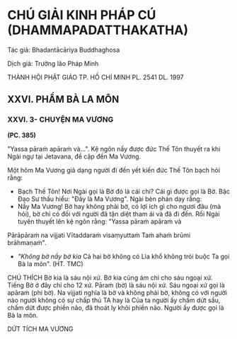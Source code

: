 # CHÚ GIẢI KINH PHÁP CÚ (DHAMMAPADATTHAKATHA)

Tác giả: Bhadantācāriya Buddhaghosa

Dịch giả: Trưởng lão Pháp Minh

THÀNH HỘI PHẬT GIÁO TP. HỒ CHÍ MINH
PL. 2541 DL. 1997

## XXVI. PHẨM BÀ LA MÔN

### XXVI. 3- CHUYỆN MA VƯƠNG

**(PC. 385)**

"Yassa pāraṁ apāraṁ và...". Kệ ngôn nầy được đức Thế Tôn thuyết ra khi Ngài ngự tại
Jetavana, đề cập đến Ma Vương.

Một hôm Ma Vương giả dạng người đi đến yết kiến đức Thế Tôn bạch hỏi rằng:

- Bạch Thế Tôn! Nơi Ngài gọi là Bờ đó là cái chi? Cái gì được gọi là Bờ.
  Bậc Đạo Sư thấu hiểu: "Đây là Ma Vương". Ngài bèn phán dạy rằng:
- Nầy Ma Vương! Bờ hay không phải bờ, có lợi ích gì cho ngươi đâu (mà hỏi), bờ chỉ có đối với người đã tận diệt tham ái và đã đi đến. Rồi Ngài tuyên thuyết lên kệ ngôn rằng: "Yassa pāraṁ apāraṁ và

Pārāpāraṁ na vijjati
Vītaddaraṁ visaṃyuttaṁ
Taṁ ahaṁ brūmi brāhmaṇaṁ".

- _"Không bờ nầy bờ kia_
  Cả hai bờ không có
  Lìa khổ không trói buộc
  Ta gọi Bà la môn". (HT. TMC)

CHÚ THÍCH
Bờ kia là sáu nội xứ. Bờ kia cũng ám chỉ cho sáu ngoại xứ. Tiếng Bờ ở đây chỉ cho 12 xứ.
Pāraṁ (bờ) là sáu nội xứ. Sáu ngoại xứ gọi là apāraṁ (phi bờ).
Na vijjati nghĩa là bờ và không phải bờ, không có với người nào người không có sự chấp thủ TA hay là Của ta người ấy chấm dứt sầu, chấm dứt được phiền não, đã thoát ly khỏi phiền não. Người ấy được gọi là Bà la môn.

DỨT TÍCH MA VƯƠNG
